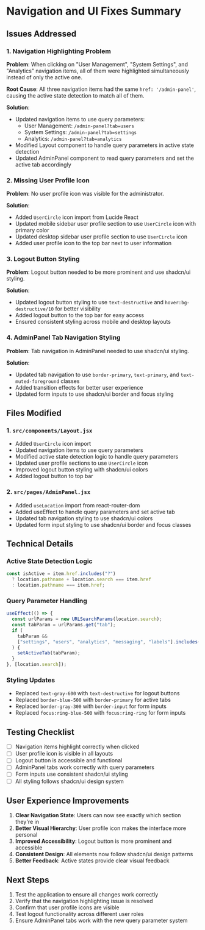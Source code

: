 # Navigation and UI Fixes Summary

## Issues Addressed

### 1. Navigation Highlighting Problem

**Problem**: When clicking on "User Management", "System Settings", and "Analytics" navigation items, all of them were highlighted simultaneously instead of only the active one.

**Root Cause**: All three navigation items had the same `href: '/admin-panel'`, causing the active state detection to match all of them.

**Solution**:

- Updated navigation items to use query parameters:
  - User Management: `/admin-panel?tab=users`
  - System Settings: `/admin-panel?tab=settings`
  - Analytics: `/admin-panel?tab=analytics`
- Modified Layout component to handle query parameters in active state detection
- Updated AdminPanel component to read query parameters and set the active tab accordingly

### 2. Missing User Profile Icon

**Problem**: No user profile icon was visible for the administrator.

**Solution**:

- Added `UserCircle` icon import from Lucide React
- Updated mobile sidebar user profile section to use `UserCircle` icon with primary color
- Updated desktop sidebar user profile section to use `UserCircle` icon
- Added user profile icon to the top bar next to user information

### 3. Logout Button Styling

**Problem**: Logout button needed to be more prominent and use shadcn/ui styling.

**Solution**:

- Updated logout button styling to use `text-destructive` and `hover:bg-destructive/10` for better visibility
- Added logout button to the top bar for easy access
- Ensured consistent styling across mobile and desktop layouts

### 4. AdminPanel Tab Navigation Styling

**Problem**: Tab navigation in AdminPanel needed to use shadcn/ui styling.

**Solution**:

- Updated tab navigation to use `border-primary`, `text-primary`, and `text-muted-foreground` classes
- Added transition effects for better user experience
- Updated form inputs to use shadcn/ui border and focus styling

## Files Modified

### 1. `src/components/Layout.jsx`

- Added `UserCircle` icon import
- Updated navigation items to use query parameters
- Modified active state detection logic to handle query parameters
- Updated user profile sections to use `UserCircle` icon
- Improved logout button styling with shadcn/ui colors
- Added logout button to top bar

### 2. `src/pages/AdminPanel.jsx`

- Added `useLocation` import from react-router-dom
- Added useEffect to handle query parameters and set active tab
- Updated tab navigation styling to use shadcn/ui colors
- Updated form input styling to use shadcn/ui border and focus classes

## Technical Details

### Active State Detection Logic

```javascript
const isActive = item.href.includes("?")
  ? location.pathname + location.search === item.href
  : location.pathname === item.href;
```

### Query Parameter Handling

```javascript
useEffect(() => {
  const urlParams = new URLSearchParams(location.search);
  const tabParam = urlParams.get("tab");
  if (
    tabParam &&
    ["settings", "users", "analytics", "messaging", "labels"].includes(tabParam)
  ) {
    setActiveTab(tabParam);
  }
}, [location.search]);
```

### Styling Updates

- Replaced `text-gray-600` with `text-destructive` for logout buttons
- Replaced `border-blue-500` with `border-primary` for active tabs
- Replaced `border-gray-300` with `border-input` for form inputs
- Replaced `focus:ring-blue-500` with `focus:ring-ring` for form inputs

## Testing Checklist

- [ ] Navigation items highlight correctly when clicked
- [ ] User profile icon is visible in all layouts
- [ ] Logout button is accessible and functional
- [ ] AdminPanel tabs work correctly with query parameters
- [ ] Form inputs use consistent shadcn/ui styling
- [ ] All styling follows shadcn/ui design system

## User Experience Improvements

1. **Clear Navigation State**: Users can now see exactly which section they're in
2. **Better Visual Hierarchy**: User profile icon makes the interface more personal
3. **Improved Accessibility**: Logout button is more prominent and accessible
4. **Consistent Design**: All elements now follow shadcn/ui design patterns
5. **Better Feedback**: Active states provide clear visual feedback

## Next Steps

1. Test the application to ensure all changes work correctly
2. Verify that the navigation highlighting issue is resolved
3. Confirm that user profile icons are visible
4. Test logout functionality across different user roles
5. Ensure AdminPanel tabs work with the new query parameter system
